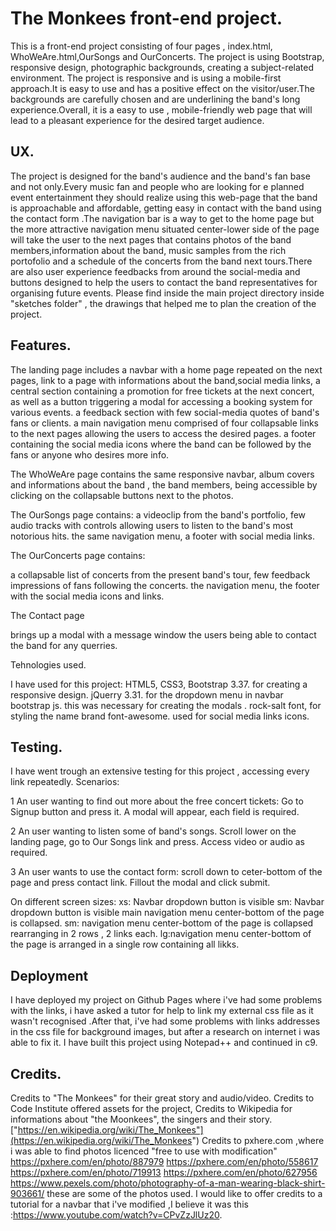 
The Monkees front-end project.
===

This is a front-end project consisting of four pages , index.html, WhoWeAre.html,OurSongs and OurConcerts.
The project is using Bootstrap, responsive design, photographic backgrounds, creating a subject-related environment.
The project is responsive and is using a mobile-first approach.It is easy to use and has a positive effect on
the visitor/user.The backgrounds are carefully chosen and are underlining the band's long experience.Overall,
it is a easy to use , mobile-friendly web page that will lead to a pleasant experience for the desired target audience.

UX.
---

The project is designed for the band's audience and the band's fan base and not only.Every music fan and people who are 
looking for e planned event entertainment they should realize using this web-page that the band is approachable and 
affordable, getting easy in contact with the band using the contact form .The navigation bar is a way to get to the 
home page but the more attractive navigation menu situated center-lower side of the page will take the user to
the next pages that contains photos of the band members,information about the band,  music samples from the rich portofolio 
and a schedule of the concerts from the band next tours.There are also user experience feedbacks from around the social-media
and buttons designed to help the users to contact the band representatives for organising future events.
Please find inside the main project directory inside "sketches folder" , the drawings that helped me to plan the creation of the project.

Features.
---

The landing page includes 
a navbar with a home page repeated on the next pages, link to a page with informations about the band,social media links,
a central section containing a promotion for free tickets at the next concert, as well as a button triggering a modal for 
accessing a booking system for various events.
a feedback section with few social-media quotes of band's fans or clients.
a main navigation menu comprised of four collapsable links to the next pages allowing the users to access the desired pages.
a footer containing the social media icons where the band can be followed by the fans or anyone who desires more info.

The WhoWeAre page
contains 
the same responsive navbar,
album covers and informations about the band , the band members, being accessible by clicking on the collapsable buttons
next to the photos.


The OurSongs page 
contains:
a videoclip from the band's portfolio,
few audio tracks with controls allowing users to listen to the band's most notorious hits.
the same navigation menu, a footer with social media links.

The OurConcerts page
contains:

a collapsable list of concerts from the present band's tour,
few feedback impressions of fans following the concerts.
the navigation menu,
the footer with the social media icons and links.

The Contact page

brings up a modal with a message window the users being able to contact the band for any querries.

Tehnologies used.

I have used for this project:
HTML5,
CSS3,
Bootstrap 3.37. for creating a responsive design.
jQuerry 3.31. for the dropdown menu in navbar
bootstrap js. this was necessary for creating the modals .
rock-salt font, for styling the name brand
font-awesome. used for social media links icons.

Testing.
---
I have went trough an extensive testing for this project , accessing every link repeatedly.
Scenarios:

1 An user wanting to find out more about the free concert tickets:
Go to Signup button and press it.
A modal will appear, each field is required.

2 An user wanting to listen some of band's songs.
Scroll lower on the landing page, go to Our Songs link and press. Access video or audio as required.

3 An user wants to use the contact form:
scroll down to ceter-bottom of the page and press contact link. Fillout the modal and click submit.

On different screen sizes:
xs: Navbar  dropdown button is visible
sm: Navbar  dropdown button is visible
main navigation menu center-bottom of the page is collapsed.
sm: navigation menu center-bottom of the page is collapsed rearranging in 2 rows , 2 links each.
lg:navigation menu center-bottom of the page is arranged in a single row containing all likks.

Deployment
---
I have deployed my project  on Github Pages where i've had some problems with the links, i have asked a tutor for help
to link my external css file as it wasn't recognised .After that, i've had some problems with links addresses in the css file for 
background images, but after a research on internet i was able to fix it.
I have built this project using Notepad++ and continued in c9.

Credits.
---
Credits to "The Monkees" for their great story and audio/video.
Credits to Code Institute offered assets for the project,
Credits to Wikipedia for informations about "the Moonkees", the singers and their story. ["https://en.wikipedia.org/wiki/The_Monkees"](https://en.wikipedia.org/wiki/The_Monkees")
Credits to pxhere.com ,where i was able to find photos licenced "free to use with modification"
https://pxhere.com/en/photo/887979
https://pxhere.com/en/photo/558617
https://pxhere.com/en/photo/719913
https://pxhere.com/en/photo/627956
https://www.pexels.com/photo/photography-of-a-man-wearing-black-shirt-903661/
these are some of the photos used.
I would like to offer credits to  a tutorial for a navbar that i've modified ,I believe it was this :https://www.youtube.com/watch?v=CPvZzJlUz20.
